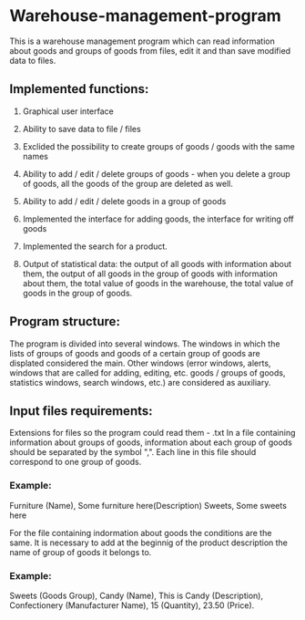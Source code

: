 # Warehouse-management-program
This is a warehouse management program which can read information about goods and groups of goods from files, edit it and than save modified data to files.
## Implemented functions:
1. Graphical user interface

2. Ability to save data to file / files

3. Exclided the possibility to create groups of goods / goods with the same names

4. Ability to add / edit / delete groups of goods - when you delete a group of goods, all the goods of the group are deleted as well.

5. Ability to add / edit / delete goods in a group of goods

6. Implemented the interface for adding goods, the interface for writing off goods

7. Implemented the search for a product.

8. Output of statistical data: the output of all goods with information about them, the output of all goods in the group of goods with information about them, the total value of goods in the warehouse, the total value of goods in the group of goods.
## Program structure: 
The program is divided into several windows. The windows in which the lists of groups of goods and goods of a certain group of goods are displated considered the main. Other windows (error windows, alerts, windows that are called for adding, editing, etc. goods / groups of goods, statistics windows, search windows, etc.) are considered as auxiliary.
## Input files requirements: 
Extensions for files so the program could read them - .txt
In a file containing information about groups of goods, information about each group of goods should be separated by
the symbol ",". Each line in this file should correspond to one group of goods.
 
### Example:
Furniture (Name), Some furniture here(Description)
Sweets, Some sweets here
 
 
For the file containing indormation about goods the conditions are the same. It is necessary to add at the beginnig of the product description the name of group of goods it belongs to.
 
### Example:
Sweets (Goods Group), Candy (Name), This is Candy (Description), Confectionery (Manufacturer Name), 15 (Quantity), 23.50 (Price).
